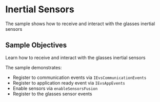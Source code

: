 # Inertial Sensors

The sample shows how to receive and interact with the glasses inertial sensors

## Sample Objectives

Learn how to receive and interact with the glasses inertial sensors

The sample demonstrates:

- Register to communication events via `IEvsCommunicationEvents`
- Register to application ready event via `IEvsAppEvents`
- Enable sensors via `enableSensorsFusion`
- Register to the glasses sensor events



